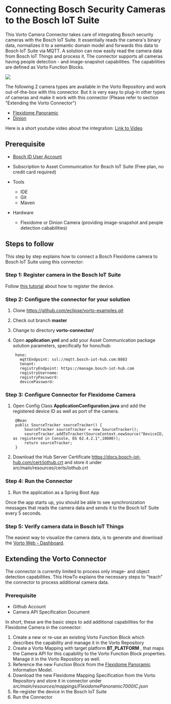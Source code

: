 # Connecting Bosch Security Cameras to the Bosch IoT Suite 

This Vorto Camera Connector takes care of integrating Bosch security cameras with the Bosch IoT Suite. It essentially reads the camera's binary data, normalizes it to a semantic domain model and forwards this data to Bosch IoT Suite via MQTT. A solution can now easily read the camera data from Bosch IoT Things and process it.
The connector supports all cameras having people detection - and image-snapshot capabilities.
The capabilities are defined as Vorto Function Blocks. 

<img src="images/overview.gif"/>

The following 2 camera types are available in the Vorto Repository and work out-of-the-box with this connector. But it is very easy to plug-in other types of cameras and make it work with this connector (Please refer to section "Extending the Vorto Connector")

* [Flexidome Panoramic](https://vorto.eclipse.org/#/details/com.bosch.bt.camera:FlexidomePanoramic7000IC:0.0.2) 
* [Dinion](https://vorto.eclipse.org/#/details/com.bosch.bt.camera:DinionIPStarlight8000MP:0.0.1)

Here is a short youtube video about the integration: [Link to Video](https://www.youtube.com/watch?v=P6m-6NMoN_Y&feature=youtu.be)

## Prerequisite

* [Bosch ID User Account](https://accounts.bosch-iot-suite.com)
* Subscription to Asset Communication for Bosch IoT Suite (Free plan, no credit card required)

* Tools
	* IDE
	* Git
	* Maven

* Hardware
	* Flexidome or Dinion Camera (providing image-snapshot and people detection cababilities)

## Steps to follow

This step by step explains how to connect a Bosch Flexidome camera to Bosch IoT Suite using this connector:

### Step 1: Register camera in the Bosch IoT Suite

Follow [this tutorial](https://github.com/eclipse/vorto/blob/development/docs/tutorials/create_thing.md) about how to register the device.

### Step 2: Configure the connector for your solution

1. Clone https://github.com/eclipse/vorto-examples.git
2. Check out branch **master**
3. Change to directory **vorto-connector/**
3. Open **application.yml** and add your Asset Communication package solution parameters, specifically for hono/hub:

		hono:
		  mqttEndpoint: ssl://mqtt.bosch-iot-hub.com:8883
  	  	  tenant: 
          registryEndpoint: https://manage.bosch-iot-hub.com
          registryUsername: 
          registryPassword: 
          devicePassword:     


### Step 3: Configure Connector for Flexidome Camera

1. Open Config Class **ApplicationConfiguration.java** and add the registered device ID as well as port of the camera.


		@Bean
		public SourceTracker sourceTracker() {
			SourceTracker sourceTracker = new SourceTracker();
			sourceTracker.addToTracker(SourceContext.newSource("DeviceID, as registered in Console, EG 62.4.2.1",10800));
			return sourceTracker;
		}

2. Download the Hub Server Certificate https://docs.bosch-iot-hub.com/cert/iothub.crt and store it under src/main/resources/certs/iothub.crt


### Step 4: Run the Connector

1. Run the application as a Spring Boot App

Once the app starts up, you should be able to see synchronization messages that reads the camera data and sends it to the Bosch IoT Suite every 5 seconds. 

### Step 5: Verify camera data in Bosch IoT Things

The easiest way to visualize the camera data, is to generate and download the [Vorto Web - Dashboard](https://github.com/eclipse/vorto/blob/development/docs/tutorials/create_webapp_dashboard.md).

## Extending the Vorto Connector 

The connector is currently limited to process only image- and object detection capabilities. 
This HowTo explains the necessary steps to "teach" the connector to process additional camera data.

### Prerequisite

* Github Account
* Camera API Specification Document

In short, these are the basic steps to add additional capabilities for the Flexidome Camera in the connector:

1. Create a new or re-use an existing Vorto Function Block which describes the capability and manage it in the Vorto Repository
2. Create a Vorto Mapping with target platform **BT_PLATFORM** , that maps the Camera API for this capability to the Vorto Function Block properties. Manage it in the Vorto Repository as well.
3. Reference the new Function Block from the [Flexidome Panoramic](https://vorto.eclipse.org/#/details/com.bosch.bt.camera:FlexidomePanoramic7000IC:0.0.2) Information Model.
4. Download the new Flexidome Mapping Specification from the Vorto Repository and store it in connector under _src/main/resources/mappings/FlexidomePanoramic7000IC.json_
5. Re-register the device in the Bosch IoT Suite
6. Run the Connector

